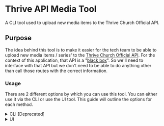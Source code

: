 # Thrive API Media Tool
A CLI tool used to upload new media items to the Thrive Church Official API.

## Purpose
The idea behind this tool is to make it easier for the tech team to be able to upload new media items / series' to the [Thrive Church Official API](https://github.com/ThriveCommunityChurch/ThriveChurchOfficialAPI/). For the context of this application, that API is a "[black box](https://en.wikipedia.org/wiki/Black_box)". So we'll need to interface with that API but we don't need to be able to do anything other than call those routes with the correct information.

### Usage
There are 2 different options by which you can use this tool. You can either use it via the CLI or use the UI tool. This guide will outline the options for each method.

<details>
  <summary>CLI [Deprecated]</summary>
  
  ## Arguments
Ordered by flag values ascending.

### Required
- `Date` (-d) - _The date this sermon message occurred._
- `Speaker` (-k) - _The speaker of the sermon message._
- `Title` (-t) - _The title of this sermon message._

### Optional
- `AudioUrl` (-a) - _The audio URL for the new message. (default = `null`)_
- `CloseSeries` (-c) - _Whether or not to close the requested series, ending it. Only used when updating an existing series. (default = `false`)_
- `SingleMessageSeries` (-e) - _Whether or not this new message is a single message series. Only used when creating a new series. (default = `false`)_
- `AudioFileSize` (-f) - _The file size of the message audio in MB. (default = `null`)_
- `Debug` (-g) - _Whether or not to run this tool in debug mode. Update & create operations will NOT complete if this setting is set. (default = `false`)_
- `AudioFilePath` (-h) - _The path to the audio file. Should be .mp3 file type. Cannot be used in conjunction with AudioFileSize or AudioDuration args. (default = `null`)_
- `ImageURL` (-i) - _The URL for the main sermon series image. Required when creating a new series. Must be in valid URL syntax. (default = `null`)_
- `ThumbnailURL` (-l) - _The URL for the compressed sermon series image. Required when creating a new series. Must be in valid URL syntax. (default = `null`)_
- `SeriesName` (-m) - _The name of the new series. Only used when creating a new series. (default = `null`)_
- `New` (-n) - _Whether or not this is a new series. Cannot be used in conjunction with SeriesId (s). (default = `false`)_
- `PassageRef` (-p) - _The main passage reference for this message. (default = `null`)_
- `SeriesId` (-s) - _The unique identifier of the series in which to add this media item to. (default = `null`)_
- `AudioDuration` (-u) - _The duration of the audio file in seconds. (default = `null`)_
- `VideoUrl` (-v) - _The URL of the video file for this message. (default = `null`)_
- `EndDate` (-y) - _The ending date of the series being updated. Used with the CloseSeries (c) argument. This argument is ignored if CloseSeries is false. (default = `null`)_


## Compatablity
__Source__

✔ macOS ✔ Windows ✔ Linux

__Release Packages__

❌ macOS ✔ Windows ❌ Linux

## Sample Requests
Each of the following are valid request parameters. Note that all arguments need to be strings including values that are numbers and URLs need to be included inside quotations so that slashes are not treated as escape characters. _When omitting the series ID from an update request you will be able to select a series ID from a list._

### Add new series message
```
-s "5fc59845325b6d1270e7affa" -a "https://example.com/Recording.mp3" -v "https://youtu.be/video-id" -u "2501.14666667" -f "28.6604251862" -p "Matthew 2: 13 - 23" -t "Ugly Childhood" -k "John Roth" -d "2020-12-27"
```

### Create a new series
```
-n true -m "An Ugly Christmas" -e false -a "https://example.com/Recording.mp3" -h "C:\file.mp3" -i "https://example.com/image.jpg" -l "https://example.com/thumbnail.jpg" -v "https://youtu.be/video-id" -d "2020-12-27" -k "John Roth" -p "Matthew 2: 13 - 23" -t "Ugly Childhood"
```

## Sample AppSettings
`ThriveAPIUrl` is the only required setting for this tool so that it knows where and how to communicate with the API. You can use this as an example for wherever you have your instance deployed. It should be public.
```
{
    "ThriveAPIUrl": "http://hostname:port/"
}
```

## Future Plans
The end goal for this tool is to make it a standalone application that can run on virtually any OS so that we can quickly run this either at home or on one of the servers at the church. That way we can quickly and easily calculate the data that we need and not have to spend time generating the JSON request to send via Postman to the API. This tool should take care of __all__ that heavy lifting for us. 
</details>

<details>
  <summary>UI</summary>
  
  ## Requirements
  This tool requires that you have node and the angluar CLI installed so that you can build and deploy this tool where you wish. However there is another required configuration file that you will need before you can use this app in a production deployment.
  
  You must create the following file located at this location `ThriveChurchMediaToolUI\src\environments\environment.prod.ts`.
  
  ```
export const environment = {
    production: true,
    apiURL: "http://hostname:port"
};
  ```
</details>
